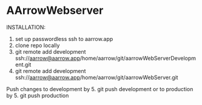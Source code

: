 # AArrowWebserver

INSTALLATION:

1. set up passwordless ssh to aarrow.app
2. clone repo locally
3. git remote add development ssh://aarrow@aarrow.app/home/aarrow/git/aarrowWebServerDevelopment.git
4. git remote add development ssh://aarrow@aarrow.app/home/aarrow/git/aarrowWebServer.git

Push changes to development by
5. git push development
or to production by
5. git push production
